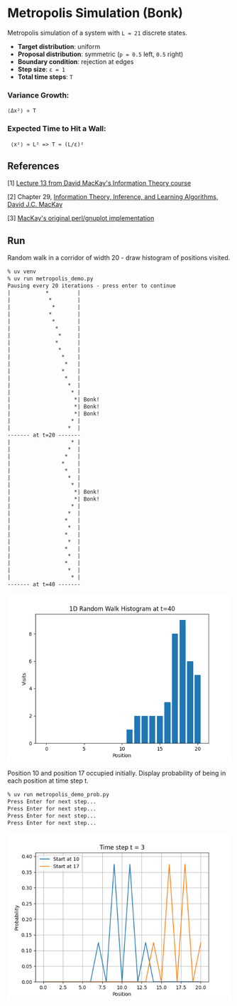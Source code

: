 Metropolis Simulation (Bonk)
=====================

Metropolis simulation of a system with `L = 21` discrete states.

- **Target distribution**: uniform  
- **Proposal distribution**: symmetric (`p = 0.5` left, `0.5` right)  
- **Boundary condition**: rejection at edges  
- **Step size**: `ε = 1`  
- **Total time steps**: `T`

### Variance Growth:
```
⟨Δx²⟩ ∝ T
```

### Expected Time to Hit a Wall:
```
 ⟨x²⟩ ≈ L² => T ≈ (L/ε)²
```

References
----------

[1] [Lecture 13 from David MacKay's Information Theory course](https://videolectures.net/videos/mackay_course_13)

[2] Chapter 29, [Information Theory, Inference, and Learning Algorithms, David J.C. MacKay](https://www.inference.org.uk/mackay/Book.html)

[3] [MacKay's original perl/gnuplot implementation](https://www.inference.org.uk/mackay/itprnn/code/metrop/)


Run
---

Random walk in a corridor of width 20 - draw histogram of positions visited.
```
% uv venv
% uv run metropolis_demo.py
Pausing every 20 iterations - press enter to continue
|           *         |
|            *        |
|             *       |
|            *        |
|             *       |
|              *      |
|               *     |
|              *      |
|               *     |
|                *    |
|                 *   |
|                *    |
|                 *   |
|                  *  |
|                   * |
|                    *| Bonk!
|                    *| Bonk!
|                    *| Bonk!
|                   * |
|                  *  |
------- at t=20 -------
|                   * |
|                  *  |
|                 *   |
|                *    |
|                 *   |
|                  *  |
|                   * |
|                    *| Bonk!
|                    *| Bonk!
|                   * |
|                  *  |
|                 *   |
|                  *  |
|                 *   |
|                  *  |
|                 *   |
|                  *  |
|                 *   |
|                  *  |
|                   * |
------- at t=40 -------
```
![PNG](https://raw.githubusercontent.com/jesper-olsen/mackay/main/Assets/Figure_1.png)

Position 10 and position 17 occupied initially.
Display probability of being in each position at time step t.
```
% uv run metropolis_demo_prob.py
Press Enter for next step...
Press Enter for next step...
Press Enter for next step...
Press Enter for next step...
```
![PNG](https://raw.githubusercontent.com/jesper-olsen/mackay/main/Assets/Figure_2.png)
